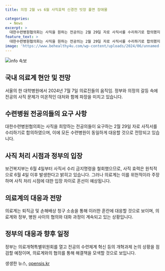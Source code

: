 ```yaml
---
title: 의정 2월 vs 6월 사직효력 신경전 빗장 풀면 장애물

categories:
  - News
excerpt: >
  대한수련병원협의회는 사직을 원하는 전공의는 2월 29일 자로 사직서를 수리하기로 합의했지만, 정부는 사직 효력은 6월 4일 이후 발생한다고 밝혔다. 이에 전공의들의 반발과 대전협의 일관된 입장, 그리고 정부의 의료개혁특별위원회 등을 통해 계속되는 대치 상황으로 손해배상 및 퇴직금 청구 소송이 늘 것으로 전망된다. 이에 관련된 최근의 국회에서의 전공의와의 대화가 성사되는 등 이슈가 지속적인 관심을 끌고 있다.
feature_text: >
  대한수련병원협의회는 사직을 원하는 전공의는 2월 29일 자로 사직서를 수리하기로 합의했지만, 정부는 사직 효력은 6월 4일 이후 발생한다고 밝혔다. 이에 전공의들의 반발과 대전협의 일관된 입장, 그리고 정부의 의료개혁특별위원회 등을 통해 계속되는 대치 상황으로 손해배상 및 퇴직금 청구 소송이 늘 것으로 전망된다. 이에 관련된 최근의 국회에서의 전공의와의 대화가 성사되는 등 이슈가 지속적인 관심을 끌고 있다.
image: 'https://www.behealthy4u.com/wp-content/uploads/2024/06/unnamed-file.png'
---
```


<p><img src="https://www.behealthy4u.com/wp-content/uploads/2024/06/unnamed-file.png" alt="info 속보" /></p>

<h2 data-ke-size="size26">국내 의료계 현안 및 전망</h2>

<p data-ke-size="size16">서울의 한 대학병원에서 2024년 7월 7일 의료진들의 움직임. 정부와 의정의 갈등 속에 전공의 사직 문제가 미온적인 대처와 함께 파장을 미치고 있습니다.</p>

<h2 data-ke-size="size26">수련병원 전공의들의 요구 사항</h2>

<p data-ke-size="size16">대한수련병원협의회는 사직을 희망하는 전공의들이 요구하는 2월 29일 자로 사직서를 수리하기로 합의하였으며, 이에 모든 수련병원이 동일하게 대응할 것으로 전망되고 있습니다.</p>

<h2 data-ke-size="size26">사직 처리 시점과 정부의 입장</h2>

<p data-ke-size="size16">보건복지부는 6월 4일부터 사직서 수리 금지명령을 철회했으므로, 사직 효력은 원칙적으로 6월 4일 이후 발생한다고 밝히고 있습니다. 그러나 의료계는 이를 위헌적이라 주장하며 사직 처리 시점에 대한 입장 차이로 혼선이 예상됩니다.</p>

<h2 data-ke-size="size26">의료계의 대응과 전망</h2>

<p data-ke-size="size16">의료계는 퇴직금 및 손해배상 청구 소송을 통해 이러한 혼란에 대응할 것으로 보이며, 의료계와 정부, 병원 사이의 협의와 대화 과정이 계속되고 있는 상황입니다.</p>

<h2 data-ke-size="size26">정부의 대응과 향후 일정</h2>

<p data-ke-size="size16">정부는 의료개혁특별위원회를 열고 전공의 수련체계 혁신 등의 개혁과제 논의 상황을 점검할 예정이며, 의료계와의 협의를 통해 해결책을 모색할 것으로 보입니다.</p>
생생한 뉴스, <a href="https://opensis.kr" rel="dofollow">opensis.kr</a>


